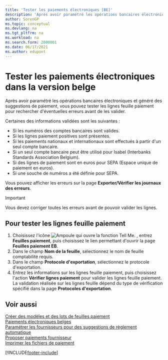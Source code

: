 ```yaml
---
title: 'Tester les paiements électroniques [BE]'
description: 'Après avoir paramétré les opérations bancaires électroniques et généré des suggestions de paiement, vous pouvez tester les lignes feuille paiement pour rechercher d''eventuelles erreurs avant de les valider.'
author: SorenGP
ms.topic: conceptual
ms.devlang: na
ms.tgt_pltfrm: na
ms.workload: na
ms.search.form: 2000001
ms.date: 06/17/2021
ms.author: edupont
---
```

# <a name="test-electronic-payments-in-the-belgian-version"></a><a name="test-electronic-payments-in-the-belgian-version"></a><a name="test-electronic-payments-in-the-belgian-version"></a>Tester les paiements électroniques dans la version belge

Après avoir paramétré les opérations bancaires électroniques et généré des suggestions de paiement, vous pouvez tester les lignes feuille paiement pour rechercher d'éventuelles erreurs avant de les valider.  

Certaines des informations validées sont les suivantes :  

- Si les numéros des comptes bancaires sont valides.  
- Si les lignes paiement positives sont présentes.  
- Si les paiements nationaux et internationaux sont effectués à partir d'un seul compte bancaire.  
- Si un seul compte bancaire peut être utilisé pour Isabel (Interbanks Standards Association Belgium).  
- Si des lignes de paiement sont en euros pour SEPA (Espace unique de paiement en euros).  
- Si une souche de numéros a été définie pour SEPA.  

Vous pouvez afficher les erreurs sur la page **Exporter/Vérifier les journaux des erreurs**.  

> [!IMPORTANT]  
> Vous devez corriger toutes les erreurs avant de pouvoir valider les lignes.  

## <a name="to-test-payment-journal-lines"></a><a name="to-test-payment-journal-lines"></a><a name="to-test-payment-journal-lines"></a>Pour tester les lignes feuille paiement

1. Choisissez l'icône ![Ampoule qui ouvre la fonction Tell Me.](../../media/ui-search/search_small.png "Dites-moi ce que vous voulez faire") , entrez **Feuilles paiement**, puis choisissez le lien permettant d'ouvrir la page **Feuilles paiement EB**.  
2. Dans le champ **Nom de la feuille**, sélectionnez le nom de feuille comptabilité requis.  
3. Dans le champ **Protocole d'exportation**, sélectionnez le protocole d'exportation.  
4. Entrez les informations sur les lignes feuille paiement, puis choisissez l'action **Vérifier lignes paiement** pour valider les lignes feuille paiement. La validation réalisée sur les lignes feuille dépend du type de vérification spécifié dans la page **Protocoles d'exportation**.  

## <a name="see-also"></a><a name="see-also"></a><a name="see-also"></a>Voir aussi

[Créer des modèles et des lots de feuilles paiement](how-to-create-payment-journal-templates-and-batches.md)  
[Paiements électroniques belges](belgian-electronic-payments.md)  
[Paramétrer les fournisseurs pour des suggestions de règlement automatique](how-to-set-up-vendors-for-automatic-payment-suggestions.md)  
[Proposer paiements fournisseur](../../payables-how-suggest-vendor-payments.md)  
[Imprimer les fichiers de paiement](how-to-print-payment-files.md)  

[!INCLUDE[footer-include](../../includes/footer-banner.md)]
